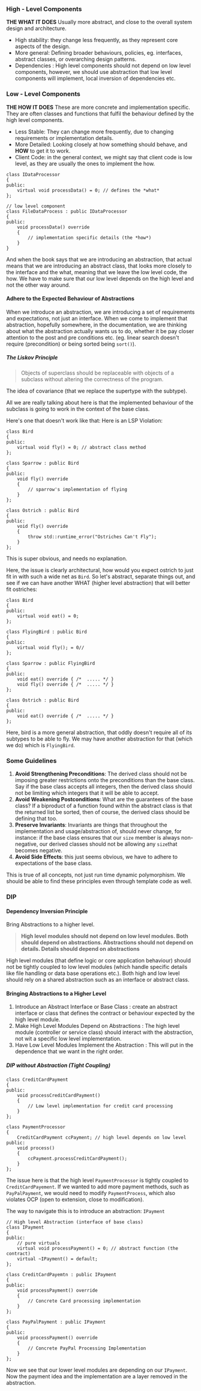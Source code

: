 ### High - Level Components
**THE WHAT IT DOES**
Usually more abstract, and close to the overall system design and architecture. 

- High stability: they change less frequently, as they represent core aspects of the design. 
- More general: Defining broader behaviours, policies, eg. interfaces, abstract classes, or overarching design patterns. 
- Dependencies : High level components should not depend on low level components, however, we should use abstraction that low level components will implement, local inversion of dependencies etc. 

### Low - Level Components
**THE HOW IT DOES**
These are more concrete and implementation specific. They are often classes and functions that fulfil the behaviour defined by the high level components. 

- Less Stable: They can change more frequently, due to changing requirements or implementation details. 
- More Detailed: Looking closely at how something should behave, and **HOW** to get it to work. 
- Client Code: in the general context, we might say that client code is low level, as they are usually the ones to implement the how. 

```
class IDataProcessor 
{ 
public: 
	virtual void processData() = 0; // defines the *what*
};

// low level component
class FileDataProcess : public IDataProcessor
{ 
public: 
	void processData() override
	{ 
		// implementation specific details (the *how*)
	}
}
```

And when the book says that we are introducing an abstraction, that actual means that we are introducing an abstract class, that looks more closely to the interface and the what, meaning that we leave the low level code, the how. 
We have to make sure that our low level depends on the high level and not the other way around. 

#### Adhere to the Expected Behaviour of Abstractions
When we introduce an abstraction, we are introducing a set of requirements and expectations, not just an interface. 
When we come to implement that abstraction, hopefully somewhere, in the documentation, we are thinking about what the abstraction actually wants us to do, whether it be pay closer attention to the post and pre conditions etc. (eg. linear search doesn't require (precondition) or being sorted being `sort()`). 

##### The Liskov Principle 
> Objects of superclass should be replaceable with objects of a subclass without altering the correctness of the program. 

The idea of covariance (that we replace the supertype with the subtype). 

All we are really talking about here is that the implemented behaviour of the subclass is going to work in the context of the base class. 

Here's one that doesn't work like that: Here is an LSP Violation: 
```
class Bird
{ 
public: 
	virtual void fly() = 0; // abstract class method
};

class Sparrow : public Bird
{
public: 
	void fly() override
	{ 
		// sparrow's implementation of flying
	}
};

class Ostrich : public Bird
{ 
public: 
	void fly() override
	{ 
		throw std::runtime_error("Ostriches Can't Fly");
	}
};
```
This is super obvious, and needs no explanation. 

Here, the issue is clearly architectural, how would you expect ostrich to just fit in with such a wide net as `Bird`. 
So let's abstract, separate things out, and see if we can have another WHAT (higher level abstraction) that will better fit ostriches: 
```
class Bird 
{ 
public: 
	virtual void eat() = 0;
};

class FlyingBird : public Bird
{
public: 
	virtual void fly(); = 0// 
};

class Sparrow : public FlyingBird 
{ 
public:
	void eat() override { /*  ..... */ }
	void fly() override { /*  ..... */ } 
};

class Ostrich : public Bird
{ 
public: 
	void eat() override { /*  ..... */ }
};
```
Here, bird is a more general abstraction, that oddly doesn't require all of its subtypes to be able to fly. We may have another abstraction for that (which we do) which is `FlyingBird`. 

### Some Guidelines
1. **Avoid Strengthening Preconditions**: The derived class should not be imposing greater restrictions onto the preconditions than the base class. Say if the base class accepts all integers, then the derived class should not be limiting which integers that it will be able to accept. 
2. **Avoid Weakening Postconditions**: What are the guarantees of the base class? If a biproduct of a function found within the abstract class is that the returned list be sorted, then of course, the derived class should be defining that too. 
3. **Preserve Invariants**: Invariants are things that throughout the implementation and usage/abstraction of, should never change, for instance: if the base class ensures that our `size` member is always non-negative, our derived classes should not be allowing any `size`that becomes negative. 
4. **Avoid Side Effects**: this just seems obvious, we have to adhere to expectations of the base class. 


This is true of all concepts, not just run time dynamic polymorphism. We should be able to find these principles even through template code as well. 

### DIP 
#### Dependency Inversion Principle
Bring Abstractions to a higher level. 

> **High level modules should not depend on low level modules. Both should depend on abstractions. Abstractions should not depend on details. Details should depend on abstractions**

High level modules (that define logic or core application behaviour) should not be tightly coupled to low level modules (which handle specific details like file handling or data base operations etc.). 
Both high and low level should rely on a shared abstraction such as an interface or abstract class. 

#### Bringing Abstractions to a Higher Level
1. Introduce an Abstract Interface or Base Class : create an abstract interface or class that defines the contract or behaviour expected by the high level module. 
2. Make High Level Modules Depend on Abstractions : The high level module (controller or service class) should interact with the abstraction, not wit a specific low level implementation. 
3. Have Low Level Modules Implement the Abstraction : This will put in the dependence that we want in the right order. 

##### DIP without Abstraction (Tight Coupling)
```
class CreditCardPayment
{ 
public: 
	void processCreditCardPayment() 
	{ 
		// Low level implementation for credit card processing
	}
};

class PaymentProcessor
{ 
	CreditCardPayment ccPayment; // high level depends on low level
public: 
	void process()
	{ 
		ccPayment.processCreditCardPayment();
	}
};
```
The issue here is that the high level `PaymentProcessor` is tightly coupled to `CreditCardPayement`. If we wanted to add more payment methods, such as `PayPalPayment`, we would need to modify `PaymentProcess`, which also violates OCP (open to extension, close to modification). 

The way to navigate this is to introduce an abstraction: `IPayment`
```
// High level Abstraction (interface of base class)
class IPayment
{ 
public: 
	// pure virtuals
	virtual void processPayment() = 0; // abstract function (the contract)
	virtual ~IPayment() = default;
};

class CreditCardPayemtn : public IPayment
{ 
public: 
	void processPayment() override
	{ 
		// Concrete Card processing implementation
	}
};

class PayPalPayment : public IPayment
{ 
public: 
	void processPayment() override
	{ 
		// Concrete PayPal Processing Implementation
	}
};
```
Now we see that our lower level modules are depending on our `IPayment`. 
Now the payment idea and the implementation are a layer removed in the abstraction. 
